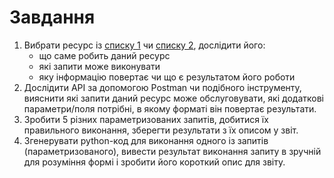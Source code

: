 # Завдання
1. Вибрати ресурс із [списку 1](https://apipheny.io/free-api/#apis-without-key) чи [списку 2](https://github.com/public-apis/public-apis?tab=readme-ov-file), дослідити його:
   - що саме робить даний ресурс
   - які запити може виконувати
   - яку інформацію повертає чи що є результатом його роботи
1. Дослідити API за допомогою Postman чи подібного інструменту, вияснити які запити даний ресурс може обслуговувати, які додаткові параметри/поля потрібні, в якому форматі він повертає результати.
1. Зробити 5 різних параметризованих запитів, добитися їх правильного виконання, зберегти результати з їх описом у звіт.
1. Згенерувати python-код для виконання одного із запитів (параметризованого), вивести результат виконання запиту в зручній для розуміння формі і зробити його короткий опис для звіту.
